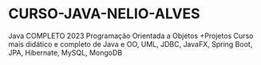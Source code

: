 # CURSO-JAVA-NELIO-ALVES
Java COMPLETO 2023 Programação Orientada a Objetos +Projetos Curso mais didático e completo de Java e OO, UML, JDBC, JavaFX, Spring Boot, JPA, Hibernate, MySQL, MongoDB 
